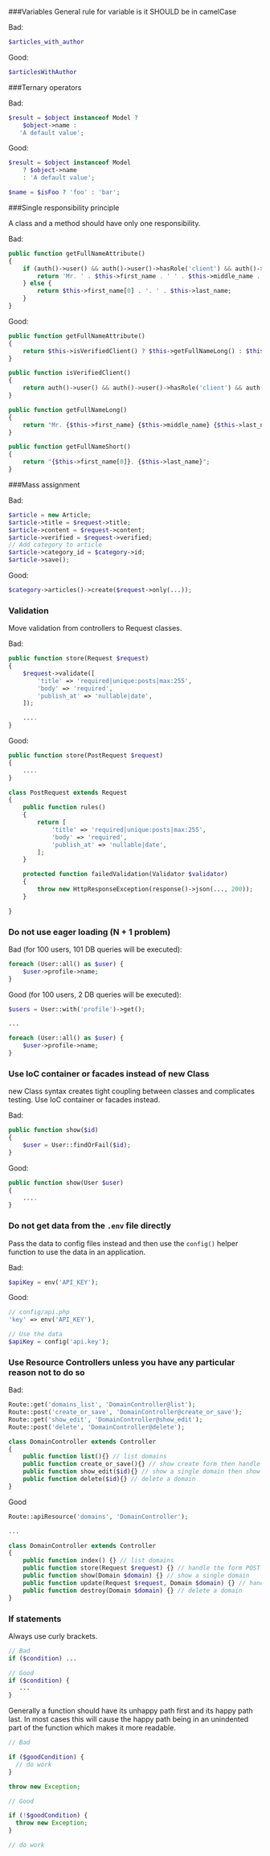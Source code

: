 ###Variables
General rule for variable is it SHOULD be in camelCase

Bad:

```php
$articles_with_author
```

Good:

```php
$articlesWithAuthor
```

###Ternary operators

Bad:

```php
$result = $object instanceof Model ?
    $object->name :
   'A default value';
```

Good:

```php
$result = $object instanceof Model
    ? $object->name
    : 'A default value';

$name = $isFoo ? 'foo' : 'bar';
```

###Single responsibility principle

A class and a method should have only one responsibility.

Bad:

```php
public function getFullNameAttribute()
{
    if (auth()->user() && auth()->user()->hasRole('client') && auth()->user()->isVerified()) {
        return 'Mr. ' . $this->first_name . ' ' . $this->middle_name . ' ' . $this->last_name;
    } else {
        return $this->first_name[0] . '. ' . $this->last_name;
    }
}
```

Good:

```php
public function getFullNameAttribute()
{
    return $this->isVerifiedClient() ? $this->getFullNameLong() : $this->getFullNameShort();
}

public function isVerifiedClient()
{
    return auth()->user() && auth()->user()->hasRole('client') && auth()->user()->isVerified();
}

public function getFullNameLong()
{
    return "Mr. {$this->first_name} {$this->middle_name} {$this->last_name}";
}

public function getFullNameShort()
{
    return "{$this->first_name[0]}. {$this->last_name}";
}
```

###Mass assignment

Bad:
```php
$article = new Article;
$article->title = $request->title;
$article->content = $request->content;
$article->verified = $request->verified;
// Add category to article
$article->category_id = $category->id;
$article->save();
```

Good:
```php
$category->articles()->create($request->only(...));
```
### **Validation**

Move validation from controllers to Request classes.

Bad:

```php
public function store(Request $request)
{
    $request->validate([
        'title' => 'required|unique:posts|max:255',
        'body' => 'required',
        'publish_at' => 'nullable|date',
    ]);

    ....
}
```

Good:

```php
public function store(PostRequest $request)
{
    ....
}

class PostRequest extends Request
{
    public function rules()
    {
        return [
            'title' => 'required|unique:posts|max:255',
            'body' => 'required',
            'publish_at' => 'nullable|date',
        ];
    }

    protected function failedValidation(Validator $validator)
    {
        throw new HttpResponseException(response()->json(..., 200));
    }

}
```

### **Do not use eager loading (N + 1 problem)**

Bad (for 100 users, 101 DB queries will be executed):

```php
foreach (User::all() as $user) {
    $user->profile->name;
}
```

Good (for 100 users, 2 DB queries will be executed):

```php
$users = User::with('profile')->get();

...

foreach (User::all() as $user) {
    $user->profile->name;
}
```
### **Use IoC container or facades instead of new Class**

new Class syntax creates tight coupling between classes and complicates testing. Use IoC container or facades instead.

Bad:

```php
public function show($id)
{
    $user = User::findOrFail($id);
}
```

Good:

```php
public function show(User $user)
{
    ....
}
```

### **Do not get data from the `.env` file directly**

Pass the data to config files instead and then use the `config()` helper function to use the data in an application.

Bad:

```php
$apiKey = env('API_KEY');
```

Good:

```php
// config/api.php
'key' => env('API_KEY'),

// Use the data
$apiKey = config('api.key');
```

### Use Resource Controllers unless you have any particular reason not to do so

Bad:

```php
Route::get('domains_list', 'DomainController@list');
Route::post('create_or_save', 'DomainController@create_or_save');
Route::get('show_edit', 'DomainController@show_edit');
Route::post('delete', 'DomainController@delete');

class DomainController extends Controller
{
    public function list(){} // list domains
    public function create_or_save(){} // show create form then handle save
    public function show_edit($id){} // show a single domain then show edit page
    public function delete($id){} // delete a domain
}
```

Good

```php
Route::apiResource('domains', 'DomainController');

...

class DomainController extends Controller
{
    public function index() {} // list domains
    public function store(Request $request) {} // handle the form POST
    public function show(Domain $domain) {} // show a single domain
    public function update(Request $request, Domain $domain) {} // handle show edit page POST
    public function destroy(Domain $domain) {} // delete a domain
}
```

### If statements

Always use curly brackets.
```php
// Bad
if ($condition) ...

// Good
if ($condition) {
   ...
}
```

Generally a function should have its unhappy path first and its happy path last. In most cases this will cause the happy path being in an unindented part of the function which makes it more readable.

```php
// Bad

if ($goodCondition) {
  // do work
}

throw new Exception;
```

```php
// Good

if (!$goodCondition) {
  throw new Exception;
}

// do work
```
